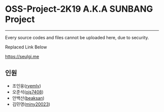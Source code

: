 # OSS-Project-2K19 A.K.A SUNBANG Project

---

Every source codes and files cannot be uploaded here, due to security.

Replaced Link Below

https://seulgi.me


## 인원
* 조인웅([ryemlv](https://github.com/ryemlv))
* 오준석([ojs7408](https://github.com/ojs7408))
* 안백산([beaksan](https://github.com/beaksan))
* 김민영([miny20023](https://github.com/miny20023))
